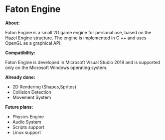 # Faton Engine

<b>About:</b>

Faton Engine is a small 2D game engine for personal use, based on the Hazel Engine structure. The engine is implemented in C ++ and uses OpenGL as a graphical API.
 
 
<b>Compatibility:</b>

Faton Engine is developed in Microsoft Visual Studio 2019 and is supported only on the Microsoft Windows operating system.

<b>Already done:</b>
 - 2D Rendering (Shapes,Sprites)
 - Collision Detection
 - Movement System

<b>Future plans:</b>
 - Physics Engine
 - Audio System
 - Scripts support
 - Linux support
